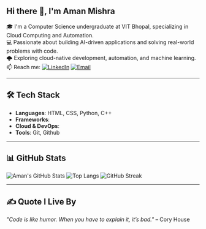 ## Hi there 👋,  I'm Aman Mishra

🎓 I'm a Computer Science undergraduate at VIT Bhopal, specializing in Cloud Computing and Automation.  
💻 Passionate about building AI-driven applications and solving real-world problems with code.  
🌩️ Exploring cloud-native development, automation, and machine learning.  
📫 Reach me: [![LinkedIn](https://img.shields.io/badge/LinkedIn-blue?logo=linkedin&logoColor=white)](https://www.linkedin.com/in/aman-mishra-15x5/)
[![Email](https://img.shields.io/badge/Email-red?logo=gmail&logoColor=white)](mailto:amanmishra35256@gmail.com)


---

## 🛠️ Tech Stack
- **Languages**: HTML, CSS, Python, C++ 
- **Frameworks**: 
- **Cloud & DevOps**:   
- **Tools**: Git, Github

---

## 📊 GitHub Stats
![Aman's GitHub Stats](https://github-readme-stats.vercel.app/api?username=Aman35256&show_icons=true&theme=tokyonight)
![Top Langs](https://github-readme-stats.vercel.app/api/top-langs/?username=Aman35256&layout=compact&theme=tokyonight)
![GitHub Streak](https://github-readme-streak-stats.herokuapp.com/?user=Aman35256&theme=tokyonight)




---

## ✍️ Quote I Live By
_"Code is like humor. When you have to explain it, it’s bad."_ – Cory House
